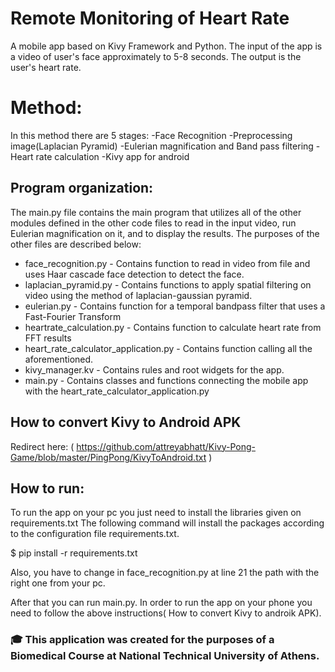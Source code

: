 # Remote Monitoring of Heart Rate
A mobile app based on Kivy Framework and Python.
The input of the app is a video of user's face approximately to 5-8 seconds.
The output is the user's heart rate.

# Method:
In this method there are 5 stages:
-Face Recognition
-Preprocessing image(Laplacian Pyramid)
-Eulerian magnification and Band pass filtering
-Heart rate calculation
-Kivy app for android

## Program organization:
The main.py file contains the main program that utilizes all of the other modules defined in the other code files
to read in the input video, run Eulerian magnification on it, and to display the results. The purposes of the other
files are described below:
- face_recognition.py - Contains function to read in video from file and uses Haar cascade face detection to detect the face.
- laplacian_pyramid.py - Contains functions to apply spatial filtering on video using the method of laplacian-gaussian pyramid.
- eulerian.py - Contains function for a temporal bandpass filter that uses a Fast-Fourier Transform
- heartrate_calculation.py - Contains function to calculate heart rate from FFT results
- heart_rate_calculator_application.py - Contains function calling all the aforementioned.
- kivy_manager.kv - Contains rules and root widgets for the app.
- main.py - Contains classes and functions connecting the mobile app with the heart_rate_calculator_application.py

## How to convert Kivy to Android APK
Redirect here: ( https://github.com/attreyabhatt/Kivy-Pong-Game/blob/master/PingPong/KivyToAndroid.txt )


## How to run:
To run the app on your pc you just need to install the libraries given on requirements.txt 
The following command will install the packages according to the configuration file requirements.txt.

$ pip install -r requirements.txt

Also, you have to change in face_recognition.py at line 21 the path with the right one from your pc. 

After that you can run main.py.
In order to run the app on your phone you need to follow the above instructions( How to convert Kivy to androik APK).

### 🎓 This application was created for the purposes of a Biomedical Course at National Technical University of Athens.
